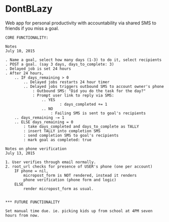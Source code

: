 # DontBLazy

Web app for personal productivity with accountability via shared SMS to friends if you miss a goal.

	CORE FUNCTIONALITY: 
	
	Notes
	July 10, 2015

	. Name a goal, select how many days (1-3) to do it, select recipients
	. POST a goal. (say 3 days, days_to_complete: 3)
	. Delayed job is set 24 hours
	. After 24 hours,
		.. IF days_remaining > 0
			.. Delayed jobs restarts 24 hour timer
			.. Delayed jobs triggers outbound SMS to account owner's phone
				: Outbound SMS: "Did you do the task for the day?" 
				: Prompt user link to reply via SMS:
					.. YES 
							: days_completed += 1
					.. NO 
						: Failing SMS is sent to goal's recipients
		.. days_remaining -= 1 
		.. ELSE days_remaining = 0
			: take days_completed and days_to_complete as TALLY
			: insert TALLY into completion SMS
			: send completion SMS to goal's recipients
			: mark goal as completed: true

	Notes on phone verification
	July 13, 2015

	1. User verifies through email normally. 
	2. root_url checks for presence of USER's phone (one per account)
		IF phone = nil,
			micropost_form is NOT rendered, instead it renders
			phone verification (phone form and logic)
		ELSE 
			render micropost_form as usual.


	*** FUTURE FUNCTIONALITY

	Set manual time due. ie. picking kids up from school at 4PM seven hours from now.


		


